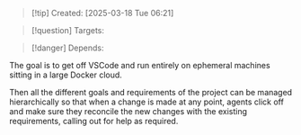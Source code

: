 
>[!tip] Created: [2025-03-18 Tue 06:21]

>[!question] Targets: 

>[!danger] Depends: 

The goal is to get off VSCode and run entirely on ephemeral machines sitting in a large Docker cloud. 

Then all the different goals and requirements of the project can be managed hierarchically so that when a change is made at any point, agents click off and make sure they reconcile the new changes with the existing requirements, calling out for help as required. 